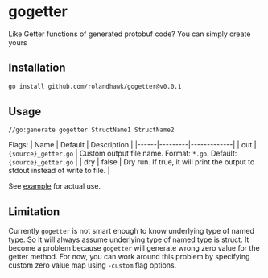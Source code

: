 # gogetter
Like Getter functions of generated protobuf code? You can simply create yours

## Installation
```bash
go install github.com/rolandhawk/gogetter@v0.0.1
```

## Usage
```
//go:generate gogetter StructName1 StructName2
```

Flags:
| Name | Default | Description |
|------|---------|-------------|
| out | `{source}_getter.go` | Custom output file name. Format: `*.go`. Default: `{source}_getter.go` |
| dry | false | Dry run. If true, it will print the output to stdout instead of write to file. |

See [example](https://github.com/rolandhawk/gogetter/blob/master/example/example.go#L1) for actual use.

## Limitation

Currently `gogetter` is not smart enough to know underlying type of named type. So it will always assume
underlying type of named type is struct. It become a problem because `gogetter` will generate wrong zero value
for the getter method. For now, you can work around this problem by specifying custom zero value map using `-custom` 
flag options.